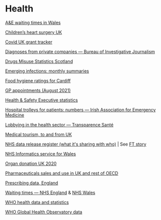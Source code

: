 # Health

[A&E waiting times in Wales](https://statswales.gov.wales/Catalogue/Health-and-Social-Care/NHS-Hospital-Waiting-Times/Accident-and-Emergency)

[Children’s heart surgery UK](https://childrensheartsurgery.info/)

[Covid UK grant tracker](https://covidtracker.threesixtygiving.org/)

[Diagnoses from private companies — Bureau of Investigative Journalism](https://docs.google.com/spreadsheets/d/1JH5yfqJk-T5d6KG6hISm5VkM67xXY-1DBVZkRewA7lU/edit#gid=878013472)

[Drugs Misuse Statistics Scotland](https://data.gov.uk/dataset/c9722747-175e-49e8-b0b9-f89b7255fca5/drugs-misuse-statistics-scotland)

[Emerging infections: monthly summaries](https://www.gov.uk/government/publications/emerging-infections-monthly-summaries)

[Food hygiene ratings for Cardiff](https://ratings.food.gov.uk/enhanced-search/en-GB/%5E/cardiff/Relevance/0/%5E/%5E/0/1/10)

[GP appointments (August 2021)](https://digital.nhs.uk/data-and-information/publications/statistical/appointments-in-general-practice/august-2021)

[Health & Safety Executive statistics](https://www.hse.gov.uk/statistics/a-z.htm)

[Hospital trolleys for patients: numbers — Irish Association for Emergency Medicine](http://www.iaem.ie/public/trolley-watch/)

[Lobbying in the health sector — Transparence Santé](https://www.eurosfordocs.fr/explore/)

[Medical tourism, to and from UK](https://www.ons.gov.uk/aboutus/transparencyandgovernance/freedomofinformationfoi/medicaltourismin2019andtotalvisitstoandfromtheuk2015to2019)

[NHS data release register (what it's sharing with who)](https://digital.nhs.uk/services/data-access-request-service-dars/register-of-approved-data-releases) | See [FT story](https://www.ft.com/content/6f9f6f1f-e2d1-4646-b5ec-7d704e45149e)

[NHS Informatics service for Wales](https://nwis.nhs.wales)

[Organ donation UK 2020](https://www.organdonation.nhs.uk/helping-you-to-decide/about-organ-donation/statistics-about-organ-donation/transplant-activity-report/)

[Pharmaceuticals sales and use in UK and rest of OECD](https://www.oecd-ilibrary.org/social-issues-migration-health/data/oecd-health-statistics/oecd-health-data-pharmaceutical-market_data-00545-en)

[Prescribing data, England](https://openprescribing.net/)

[Waiting times — NHS England](https://www.england.nhs.uk/statistics/statistical-work-areas/rtt-waiting-times/) & [NHS Wales](https://www.wales.nhs.uk/nhswalesaboutus/nhswaitingtimes)

[WHO health data and statistics](https://www.who.int/healthinfo/statistics/en/)

[WHO Global Health Observatory data](http://apps.who.int/gho/data/node.home)

